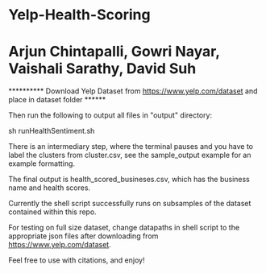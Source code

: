 # Yelp-Health-Scoring
# Arjun Chintapalli, Gowri Nayar, Vaishali Sarathy, David Suh
**********  Download Yelp Dataset from https://www.yelp.com/dataset and place in dataset folder ******

Then run the following to output all files in "output" directory:

sh runHealthSentiment.sh

There is an intermediary step, where the terminal pauses and you have to label the clusters from cluster.csv, see the sample_output example for an example formatting. 

The final output is health_scored_busineses.csv, which has the business name and health scores.

Currently the shell script successfully runs on subsamples of the dataset contained within this repo.

For testing on full size dataset, change datapaths in shell script to the appropriate json files after downloading from https://www.yelp.com/dataset.

Feel free to use with citations, and enjoy!
